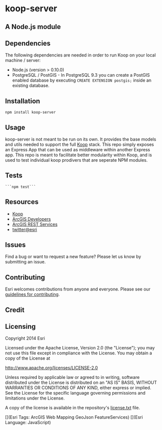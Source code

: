 # koop-server
## A Node.js module  



## Dependencies 
The following dependencies are needed in order to run Koop on your local machine / server: 
* Node.js (version > 0.10.0) 
* PostgreSQL / PostGIS - In PostgreSQL 9.3 you can create a PostGIS enabled database by executing `CREATE EXTENSION postgis;` inside an existing database. 

## Installation
   ```npm install koop-server```

## Usage

koop-server is not meant to be run on its own. It provides the base models and utils needed to support the full [Koop](https://github.com/Esri/Koop) stack. This repo simply exposes an Express App that can be used as middleware within another Express app. This repo is meant to facilitate better modularity within Koop, and is used to test individual koop prodivers that are seperate NPM modules. 

## Tests 

    ```npm test```  


## Resources
* [Koop](https://github.com/Esri/Koop)
* [ArcGIS Developers](http://developers.arcgis.com)
* [ArcGIS REST Services](http://resources.arcgis.com/en/help/arcgis-rest-api/)
* [twitter@esri](http://twitter.com/esri)

## Issues
Find a bug or want to request a new feature?  Please let us know by submitting an issue.

## Contributing
Esri welcomes contributions from anyone and everyone. Please see our [guidelines for contributing](https://github.com/esri/contributing).

## Credit

## Licensing
Copyright 2014 Esri

Licensed under the Apache License, Version 2.0 (the "License");
you may not use this file except in compliance with the License.
You may obtain a copy of the License at

   http://www.apache.org/licenses/LICENSE-2.0

Unless required by applicable law or agreed to in writing, software
distributed under the License is distributed on an "AS IS" BASIS,
WITHOUT WARRANTIES OR CONDITIONS OF ANY KIND, either express or implied.
See the License for the specific language governing permissions and
limitations under the License.

A copy of the license is available in the repository's [license.txt]( https://raw.github.com/Esri/esri-leaflet/master/license.txt) file.

[](Esri Tags: ArcGIS Web Mapping GeoJson FeatureServices)
[](Esri Language: JavaScript)
